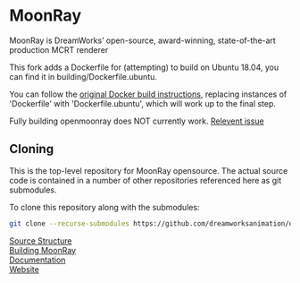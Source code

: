 # MoonRay
MoonRay is DreamWorks’ open-source, award-winning, state-of-the-art production MCRT renderer

This fork adds a Dockerfile for (attempting) to build on Ubuntu 18.04, you can find it in building/Dockerfile.ubuntu.

You can follow the [original Docker build instructions](https://docs.openmoonray.org/getting-started/installation/building-moonray/building-moonray-container/), replacing instances of 'Dockerfile' with 'Dockerfile.ubuntu', which will work up to the final step.

Fully building openmoonray does NOT currently work. [Relevent issue](https://github.com/PolygonError/openmoonray/issues/1)

## Cloning
This is the top-level repository for MoonRay opensource. The actual source code is contained in a number of other repositories referenced here as git submodules.

To clone this repository along with the submodules:
```bash
git clone --recurse-submodules https://github.com/dreamworksanimation/openmoonray.git
```

[Source Structure](https://dreamworksanimation.github.io/openmoonray-docs/developers-guide/source-structure/)  
[Building MoonRay](https://dreamworksanimation.github.io/openmoonray-docs/getting-started/installation/building-moonray/)  
[Documentation](https://dreamworksanimation.github.io/openmoonray-docs/)  
[Website](https://openmoonray.org/)  
